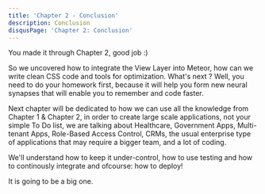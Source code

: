 ```yaml
---
title: 'Chapter 2 - Conclusion'
description: Conclusion
disqusPage: 'Chapter 2: Conclusion'
---
```


You made it through Chapter 2, good job :)

So we uncovered how to integrate the View Layer into Meteor, how can we write clean CSS code and tools for optimization. What's next ?
Well, you need to do your homework first, because it will help you form
new neural synapses that will enable you to remember and code faster.

Next chapter will be dedicated to how we can use all the knowledge from Chapter 1 & Chapter 2,
in order to create large scale applications, not your simple To Do list, we are talking about
Healthcare, Government Apps, Multi-tenant Apps, Role-Based Access Control, CRMs, the usual enterprise type of applications that may require a bigger team,
and a lot of coding. 

We'll understand how to keep it under-control, how to use testing and how
to continously integrate and ofcourse: how to deploy!

It is going to be a big one.

